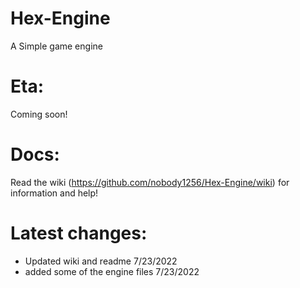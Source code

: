 # Hex-Engine
A Simple game engine 

# Eta:
Coming soon!

# Docs:
Read the wiki (https://github.com/nobody1256/Hex-Engine/wiki) for information and help!

# Latest changes:
+ Updated wiki and readme 7/23/2022
+ added some of the engine files 7/23/2022
